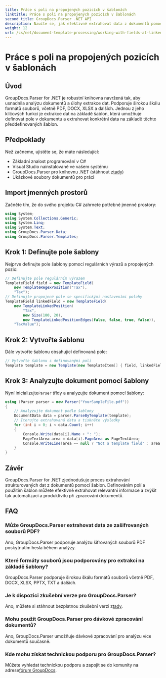 ```yaml
---
title: Práce s poli na propojených pozicích v šablonách
linktitle: Práce s poli na propojených pozicích v šablonách
second_title: GroupDocs.Parser .NET API
description: Naučte se, jak efektivně extrahovat data z dokumentů pomocí GroupDocs.Parser for .NET. Výukový program krok za krokem s příklady kódu.
weight: 12
url: /cs/net/document-template-processing/working-with-fields-at-linked-positions-in-templates/
---
```


# Práce s poli na propojených pozicích v šablonách

## Úvod
GroupDocs.Parser for .NET je robustní knihovna navržená tak, aby usnadnila analýzu dokumentů a úlohy extrakce dat. Podporuje širokou škálu formátů souborů, včetně PDF, DOCX, XLSX a dalších. Jednou z jeho klíčových funkcí je extrakce dat na základě šablon, která umožňuje definovat pole v dokumentu a extrahovat konkrétní data na základě těchto předdefinovaných šablon.
## Předpoklady
Než začneme, ujistěte se, že máte následující:
- Základní znalost programování v C#
- Visual Studio nainstalované ve vašem systému
-  GroupDocs.Parser pro knihovnu .NET (stáhnout z[tady](https://releases.groupdocs.com/parser/net/))
- Ukázkové soubory dokumentů pro práci

## Import jmenných prostorů
Začněte tím, že do svého projektu C# zahrnete potřebné jmenné prostory:
```csharp
using System;
using System.Collections.Generic;
using System.Linq;
using System.Text;
using GroupDocs.Parser.Data;
using GroupDocs.Parser.Templates;
```
## Krok 1: Definujte pole šablony
Nejprve definujte pole šablony pomocí regulárních výrazů a propojených pozic:
```csharp
// Definujte pole regulárním výrazem
TemplateField field = new TemplateField(
    new TemplateRegexPosition("Tax"),
    "Tax");
// Definujte propojené pole se specifickými nastaveními polohy
TemplateField linkedField = new TemplateField(
    new TemplateLinkedPosition(
        "Tax",
        new Size(100, 20),
        new TemplateLinkedPositionEdges(false, false, true, false)),
    "TaxValue");
```
## Krok 2: Vytvořte šablonu
Dále vytvořte šablonu obsahující definovaná pole:
```csharp
// Vytvořte šablonu s definovanými poli
Template template = new Template(new TemplateItem[] { field, linkedField });
```
## Krok 3: Analyzujte dokument pomocí šablony
 Nyní inicializujte`Parser` třídy a analyzujte dokument pomocí šablony:
```csharp
using (Parser parser = new Parser("YourSampleFile.pdf"))
{
    // Analyzujte dokument podle šablony
    DocumentData data = parser.ParseByTemplate(template);
    // Iterujte extrahovaná data a tiskněte výsledky
    for (int i = 0; i < data.Count; i++)
    {
        Console.Write(data[i].Name + ": ");
        PageTextArea area = data[i].PageArea as PageTextArea;
        Console.WriteLine(area == null ? "Not a template field" : area.Text);
    }
}
```

## Závěr
GroupDocs.Parser for .NET zjednodušuje proces extrahování strukturovaných dat z dokumentů pomocí šablon. Definováním polí a použitím šablon můžete efektivně extrahovat relevantní informace a zvýšit tak automatizaci a produktivitu při zpracování dokumentů.

## FAQ
### Může GroupDocs.Parser extrahovat data ze zašifrovaných souborů PDF?
Ano, GroupDocs.Parser podporuje analýzu šifrovaných souborů PDF poskytnutím hesla během analýzy.
### Které formáty souborů jsou podporovány pro extrakci na základě šablony?
GroupDocs.Parser podporuje širokou škálu formátů souborů včetně PDF, DOCX, XLSX, PPTX, TXT a dalších.
### Je k dispozici zkušební verze pro GroupDocs.Parser?
 Ano, můžete si stáhnout bezplatnou zkušební verzi z[tady](https://releases.groupdocs.com/).
### Mohu použít GroupDocs.Parser pro dávkové zpracování dokumentů?
Ano, GroupDocs.Parser umožňuje dávkové zpracování pro analýzu více dokumentů současně.
### Kde mohu získat technickou podporu pro GroupDocs.Parser?
 Můžete vyhledat technickou podporu a zapojit se do komunity na adrese[fórum GroupDocs](https://forum.groupdocs.com/c/parser/17).